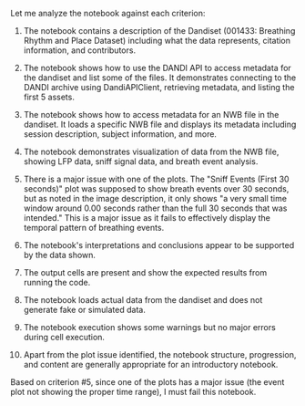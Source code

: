 Let me analyze the notebook against each criterion:

1. The notebook contains a description of the Dandiset (001433: Breathing Rhythm and Place Dataset) including what the data represents, citation information, and contributors.

2. The notebook shows how to use the DANDI API to access metadata for the dandiset and list some of the files. It demonstrates connecting to the DANDI archive using DandiAPIClient, retrieving metadata, and listing the first 5 assets.

3. The notebook shows how to access metadata for an NWB file in the dandiset. It loads a specific NWB file and displays its metadata including session description, subject information, and more.

4. The notebook demonstrates visualization of data from the NWB file, showing LFP data, sniff signal data, and breath event analysis.

5. There is a major issue with one of the plots. The "Sniff Events (First 30 seconds)" plot was supposed to show breath events over 30 seconds, but as noted in the image description, it only shows "a very small time window around 0.00 seconds rather than the full 30 seconds that was intended." This is a major issue as it fails to effectively display the temporal pattern of breathing events.

6. The notebook's interpretations and conclusions appear to be supported by the data shown.

7. The output cells are present and show the expected results from running the code.

8. The notebook loads actual data from the dandiset and does not generate fake or simulated data.

9. The notebook execution shows some warnings but no major errors during cell execution.

10. Apart from the plot issue identified, the notebook structure, progression, and content are generally appropriate for an introductory notebook.

Based on criterion #5, since one of the plots has a major issue (the event plot not showing the proper time range), I must fail this notebook.